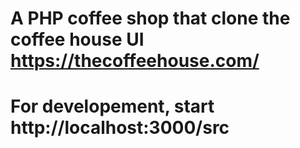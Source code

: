 # A PHP coffee shop that clone the coffee house UI https://thecoffeehouse.com/

# For developement, start http://localhost:3000/src